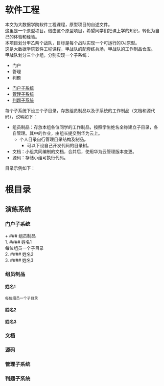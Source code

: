 # 软件工程
本文为大数据学院软件工程课程，原型项目的自述文件。<br>
这里是一个原型项目。借由这个原型项目，希望同学们把课上学的知识，转化为自己的体验和经验。<br>
本项目划分甲乙两个战队，目标是每个战队实现一个可运行的OJ原型。<br>
这是大数据学院软件工程课程，甲战队的配套练兵场，甲战队的工作制品仓库。<br>
甲战队划分三个小组，分别实现一个子系统：
 - 门户
 - 管理
 - 判题
* [门户子系统](#40)
* [管理子系统](#41)
* [判题子系统](#42)

每个子系统下设三个子目录，存放组员制品以及子系统的工作制品（文档和源代码），说明如下：
  * 组员制品：存放本组各位同学的工作制品，按照学生姓名全称建立子目录，各自管理。其中的作业，由组长提交到华为云上。
     * 个人目录自行管理目录结构及制品。
       - 可以下设自己开发代码的目录树。
  * 文档：小组共同编制的文档，合并后，使用华为云管理版本变更。
  * 源码：存储小组可执行代码。

目录示例如下：

  # 根目录
  ## 演练系统
<h3 id="40">门户子系统</h3>
  + ### 组员制品<br>
  1. #### 姓名1<br>
    每位组员一个子目录<br>
  2. #### 姓名2<br>
  3. #### 姓名3<br>

  ### 组员制品
  #### 姓名1
    每位组员一个子目录
  #### 姓名2
  #### 姓名3
### 文档
### 源码
<h3 id="41">管理子系统</h3>
<h3 id="42">判题子系统</h3>
